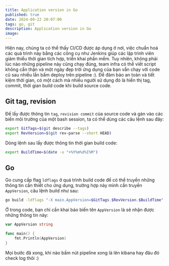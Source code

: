 ```yaml
---
title: Application version in Go
published: true
date: 2024-09-22 20:07:00
tags: go, git
description: Application version in Go
image: 
---
```


Hiện nay, chúng ta có thể thấy CI/CD được áp dụng ở nơi, việc chuẩn hoá các quá trình này bằng các công cụ như Jenkins giúp các lập trình viên giảm thiểu thời gian tích hợp, triển khai phần mềm. Tuy nhiên, không phải lúc nào những pipeline này cũng chạy đúng, team infra có thể viết script không cẩn thận và một ngày đẹp trời ứng dụng của bạn vẫn chạy với code cũ sau nhiều lần bấm deploy trên pipeline :). Để đảm bảo an toàn và tiết kiệm thời gian, có một cách mà nhiều người sử dụng đó là hiển thị tag, commit, thời gian build code khi build source code.

## Git tag, revision

Để lấy được thông tin `tag`, `revision commit` của source code và gán vào các biến môi trường của một bash session, ta có thể dùng các câu lệnh sau đây:

```bash
export GitTags=$(git describe --tags)
export RevVersion=$(git rev-parse --short HEAD)
```

Dòng lệnh sau lấy được thông tin thời gian build code:

```bash
export BuildTime=$(date -u "+%Y%m%d%I%M")
```

## Go

Go cung cấp flag `ldflags` ở quá trình build code để có thể truyền những thông tin cần thiết cho ứng dụng, trường hợp này mình cần truyền `AppVersion`, câu lệnh build như sau:

```bash
go build -ldflags "-X main.AppVersion=$GitTags.$RevVersion.$BuildTime" -o bin/app cmd/app/main.go

```

Ở trong code, bạn chỉ cần khai báo biến tên `AppVersion` là sẽ nhận được những thông tin này:

```go
var AppVersion string

func main() {
	fmt.Println(AppVersion)
}
```

Mọi bước đã xong, khi nào bấm nút pipeline xong là lên kibana hay đâu đó check log thôi :)